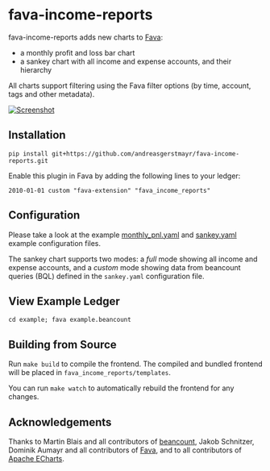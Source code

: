 # fava-income-reports
fava-income-reports adds new charts to [Fava](https://github.com/beancount/fava):
* a monthly profit and loss bar chart
* a sankey chart with all income and expense accounts, and their hierarchy

All charts support filtering using the Fava filter options (by time, account, tags and other metadata).

[![Screenshot](docs/screenshots/report.png)](docs/screenshots/report.png)

## Installation
```
pip install git+https://github.com/andreasgerstmayr/fava-income-reports.git
```

Enable this plugin in Fava by adding the following lines to your ledger:
```
2010-01-01 custom "fava-extension" "fava_income_reports"
```

## Configuration
Please take a look at the example [monthly_pnl.yaml](example/monthly_pnl.yaml) and [sankey.yaml](example/sankey.yaml) example configuration files.

The sankey chart supports two modes: a *full* mode showing all income and expense accounts, and a *custom* mode showing data from beancount queries (BQL) defined in the `sankey.yaml` configuration file.

## View Example Ledger
`cd example; fava example.beancount`

## Building from Source
Run `make build` to compile the frontend. The compiled and bundled frontend will be placed in `fava_income_reports/templates`.

You can run `make watch` to automatically rebuild the frontend for any changes.

## Acknowledgements
Thanks to Martin Blais and all contributors of [beancount](https://github.com/beancount/beancount),
Jakob Schnitzer, Dominik Aumayr and all contributors of [Fava](https://github.com/beancount/fava),
and to all contributors of [Apache ECharts](https://echarts.apache.org).
